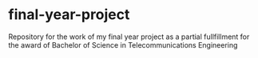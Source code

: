 # final-year-project
Repository for the work of my final year project as a partial fullfillment for the award of Bachelor of Science in Telecommunications Engineering
